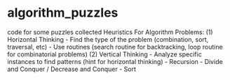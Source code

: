 algorithm_puzzles
=================

code for some puzzles collected
Heuristics For Algorithm Problems:
(1) Horizontal Thinking 
	- Find the type of the problem (combination, sort, traversal, etc)
	- Use routines (search routine for backtracking, loop routine for combinatorial problems)
(2) Vertical Thinking 
	- Analyze specific instances to find patterns (hint for horizontal thinking)
	- Recursion
	- Divide and Conquer / Decrease and Conquer
	- Sort 